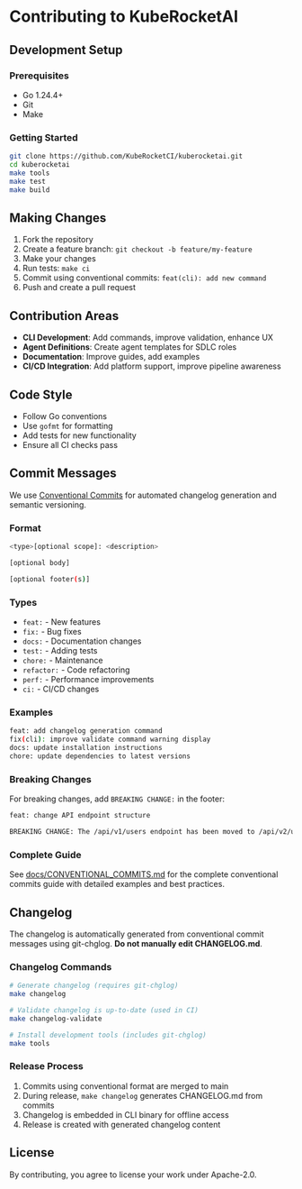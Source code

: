# Contributing to KubeRocketAI

## Development Setup

### Prerequisites

- Go 1.24.4+
- Git
- Make

### Getting Started

```bash
git clone https://github.com/KubeRocketCI/kuberocketai.git
cd kuberocketai
make tools
make test
make build
```

## Making Changes

1. Fork the repository
2. Create a feature branch: `git checkout -b feature/my-feature`
3. Make your changes
4. Run tests: `make ci`
5. Commit using conventional commits: `feat(cli): add new command`
6. Push and create a pull request

## Contribution Areas

- **CLI Development**: Add commands, improve validation, enhance UX
- **Agent Definitions**: Create agent templates for SDLC roles
- **Documentation**: Improve guides, add examples
- **CI/CD Integration**: Add platform support, improve pipeline awareness

## Code Style

- Follow Go conventions
- Use `gofmt` for formatting
- Add tests for new functionality
- Ensure all CI checks pass

## Commit Messages

We use [Conventional Commits](https://www.conventionalcommits.org/) for automated changelog generation and semantic versioning.

### Format

```bash
<type>[optional scope]: <description>

[optional body]

[optional footer(s)]
```

### Types

- `feat:` - New features
- `fix:` - Bug fixes
- `docs:` - Documentation changes
- `test:` - Adding tests
- `chore:` - Maintenance
- `refactor:` - Code refactoring
- `perf:` - Performance improvements
- `ci:` - CI/CD changes

### Examples

```bash
feat: add changelog generation command
fix(cli): improve validate command warning display
docs: update installation instructions
chore: update dependencies to latest versions
```

### Breaking Changes

For breaking changes, add `BREAKING CHANGE:` in the footer:

```bash
feat: change API endpoint structure

BREAKING CHANGE: The /api/v1/users endpoint has been moved to /api/v2/users
```

### Complete Guide

See [docs/CONVENTIONAL_COMMITS.md](./docs/CONVENTIONAL_COMMITS.md) for the complete conventional commits guide with detailed examples and best practices.

## Changelog

The changelog is automatically generated from conventional commit messages using git-chglog. **Do not manually edit CHANGELOG.md**.

### Changelog Commands

```bash
# Generate changelog (requires git-chglog)
make changelog

# Validate changelog is up-to-date (used in CI)
make changelog-validate

# Install development tools (includes git-chglog)
make tools
```

### Release Process

1. Commits using conventional format are merged to main
2. During release, `make changelog` generates CHANGELOG.md from commits
3. Changelog is embedded in CLI binary for offline access
4. Release is created with generated changelog content

## License

By contributing, you agree to license your work under Apache-2.0.
